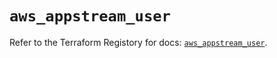 # `aws_appstream_user`

Refer to the Terraform Registory for docs: [`aws_appstream_user`](https://registry.terraform.io/providers/hashicorp/aws/5.27.0/docs/resources/appstream_user).
